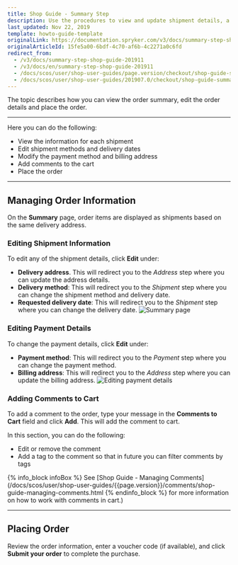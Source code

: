 ```yaml
---
title: Shop Guide - Summary Step
description: Use the procedures to view and update shipment details, a payment method or billing address, and place the order in the Storefront.
last_updated: Nov 22, 2019
template: howto-guide-template
originalLink: https://documentation.spryker.com/v3/docs/summary-step-shop-guide-201911
originalArticleId: 15fe5a00-6bdf-4c70-af6b-4c2271a0c6fd
redirect_from:
  - /v3/docs/summary-step-shop-guide-201911
  - /v3/docs/en/summary-step-shop-guide-201911
  - /docs/scos/user/shop-user-guides/page.version/checkout/shop-guide-summary-step.html
  - /docs/scos/user/shop-user-guides/201907.0/checkout/shop-guide-summary-step.html
---
```


The topic describes how you can view the order summary, edit the order details and place the order.
***
Here you can do the following:

* View the information for each shipment
* Edit shipment methods and delivery dates
* Modify the payment method and billing address
* Add comments to the cart
* Place the order
***
## Managing Order Information
On the **Summary** page, order items are displayed as shipments based on the same delivery address.

### Editing Shipment Information
To edit any of the shipment details, click **Edit** under:

* **Delivery address**. This will redirect you to the *Address* step where you can update the address details.
* **Delivery method**: This will redirect you to the *Shipment* step where you can change the shipment method and delivery date.
* **Requested delivery date**: This will redirect you to the *Shipment* step where you can change the delivery date.
![Summary page](https://spryker.s3.eu-central-1.amazonaws.com/docs/User+Guides/Shop+User+Guides/Checkout/Shop+Guide+-+Summary+Step/summary-step-new.png)

### Editing Payment Details
To change the payment details, click **Edit** under:

* **Payment method**: This will redirect you to the *Payment* step where you can change the payment method.
* **Billing address**: This will redirect you to the *Address* step where you can update the billing address.
![Editing payment details](https://spryker.s3.eu-central-1.amazonaws.com/docs/User+Guides/Shop+User+Guides/Checkout/Shop+Guide+-+Summary+Step/edit-billing-information.png)

### Adding Comments to Cart
To add a comment to the order, type your message in the **Comments to Cart** field and click **Add**. This will add the comment to cart.

In this section, you can do the following:

* Edit or remove the comment
* Add a tag to the comment so that in future you can filter comments by tags

{% info_block infoBox %}
See [Shop Guide - Managing Comments](/docs/scos/user/shop-user-guides/{{page.version}}/comments/shop-guide-managing-comments.html
{% endinfo_block %} for more information on how to work with comments in cart.)
***
## Placing Order
Review the order information, enter a voucher code (if available), and click **Submit your order** to complete the purchase.

<!-- Last review date: Sep 24, 2019 -->
